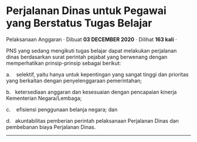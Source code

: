 Perjalanan Dinas untuk Pegawai yang Berstatus Tugas Belajar
===========================================================

Pelaksanaan Anggaran · Dibuat **03 DECEMBER 2020** · Dilihat **163 kali** ·

PNS yang sedang mengikuti tugas belajar dapat melakukan perjalanan dinas berdasarkan surat perintah pejabat yang berwenang dengan memperhatikan prinsip-prinsip sebagai berikut:

a.    selektif, yaitu hanya untuk kepentingan yang sangat tinggi dan prioritas yang berkaitan dengan penyelenggaraan pemerintahan;

b.   ketersediaan anggaran dan kesesuaian dengan pencapaian kinerja Kementerian Negara/Lembaga;

c.    efisiensi penggunaan belanja negara; dan

d.   akuntabilitas pemberian perintah pelaksanaan Perjalanan Dinas dan pembebanan biaya Perjalanan Dinas.

  

  
  
  

* * *